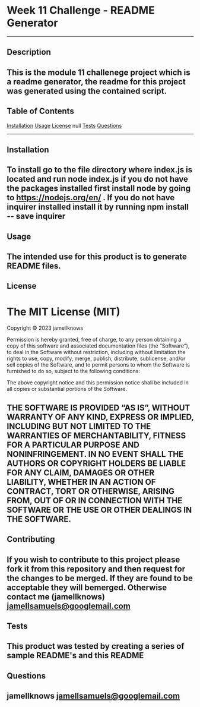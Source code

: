 # Week 11 Challenge - README Generator 
  ---
  ## Description
  This is the module 11 challenege project which is a readme generator, the readme for this project was generated using the contained script. 
  ---
  ## Table of Contents
  [Installation](#installation)
  [Usage](#usage)
  [License](#license) 
  null
  [Tests](#tests) 
  [Questions](#questions) 
  
  ---
  ## Installation 
  To install go to the file directory where index.js is located and run node index.js if you do not have the packages installed first install node by going to https://nodejs.org/en/ . If you do not have inquirer installed install it by running npm install -- save inquirer
  ---
  ## Usage 
  The intended use for this product is to generate README files. 
  ---
  ## License 
  The MIT License (MIT)
  =====================
  
  Copyright © 2023 jamellknows
  
  Permission is hereby granted, free of charge, to any person
  obtaining a copy of this software and associated documentation
  files (the “Software”), to deal in the Software without
  restriction, including without limitation the rights to use,
  copy, modify, merge, publish, distribute, sublicense, and/or sell
  copies of the Software, and to permit persons to whom the
  Software is furnished to do so, subject to the following
  conditions:
  
  The above copyright notice and this permission notice shall be
  included in all copies or substantial portions of the Software.
  
  THE SOFTWARE IS PROVIDED “AS IS”, WITHOUT WARRANTY OF ANY KIND,
  EXPRESS OR IMPLIED, INCLUDING BUT NOT LIMITED TO THE WARRANTIES
  OF MERCHANTABILITY, FITNESS FOR A PARTICULAR PURPOSE AND
  NONINFRINGEMENT. IN NO EVENT SHALL THE AUTHORS OR COPYRIGHT
  HOLDERS BE LIABLE FOR ANY CLAIM, DAMAGES OR OTHER LIABILITY,
  WHETHER IN AN ACTION OF CONTRACT, TORT OR OTHERWISE, ARISING
  FROM, OUT OF OR IN CONNECTION WITH THE SOFTWARE OR THE USE OR
  OTHER DEALINGS IN THE SOFTWARE.
  ---
  ## Contributing 
  If you wish to contribute to this project please fork it from this repository and then request for the changes to be merged. If they are found to be acceptable they will bemerged. Otherwise contact me (jamellknows) jamellsamuels@googlemail.com
  ---
  ## Tests 
  This product was tested by creating a series of sample README's and this README
  ---
  ## Questions 
  jamellknows
  jamellsamuels@googlemail.com
  ---

